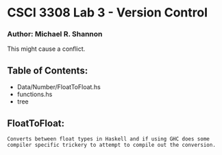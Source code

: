 
# CSCI 3308 Lab 3 - Version Control

### Author: Michael R. Shannon
This might cause a conflict.

## Table of Contents:
- Data/Number/FloatToFloat.hs
- functions.hs
- tree

## FloatToFloat:
    Converts between float types in Haskell and if using GHC does some
    compiler specific trickery to attempt to compile out the conversion.
